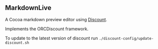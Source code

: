 ## MarkdownLive

A Cocoa markdown preview editor using [Discount][discount].

Implements the ORCDiscount framework.

To update to the latest version of discount run `./discount-config/update-discount.sh`

[discount]: https://github.com/Orc/discount
